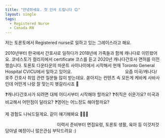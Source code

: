 ```yaml
---
title: "안녕하세요. 첫 인사 드립니다 😊"
layout: single
tags:
  - Registered Nurse
  - Canada RN
---
```

저는 토론토에서 Registered nurse로 일하고 있는 그레이스라고 해요.

2010년부터 한국에서 간호사로 일하다가 2018년에 가족들과 함께 캐나다로 이민왔어요. 코네스토가 컬리지에서 certificate 코스를 듣고 2020년 캐나다간호사 면허를 이전했습니다.
토론토 다운타운의 마운트 사이나이에서 시작해서 현재 Toronto General Hospital CVICU에서 일하고 있어요.
⠀⠀⠀⠀⠀⠀⠀⠀⠀⠀⠀⠀⠀⠀⠀⠀
요즘 미국/캐나다/호주 간호사 취업 관련 질문들 많이 받는데요. 쏟아지는 컨텐츠 속 모든게 케바케 사바사인데 어떤게 나랑 잘 맞는지 헷갈리시죠 🤡

❓캐나다간호사가 되려면 대체 어디서부터 시작해야 할까요?
❓취직은 쉬운가요? 미국과 비교해서 어떤점이 달라요?
❓영어는 어느정도 해야할까요?

제 경험도 나눠드릴게요. 같이 얘기해봐요 🙋🏻‍♀️

⠀⠀⠀⠀⠀⠀⠀⠀⠀⠀⠀⠀⠀⠀⠀⠀
이력서 준비부터 면접요령, 토론토 생활, 육아 등 이것저것 담아낼 예정이니
많은관심 부탁드려요 :)